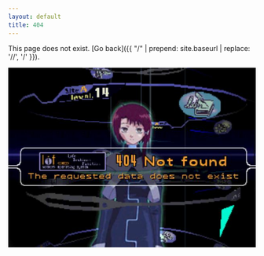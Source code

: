 ```yaml
---
layout: default
title: 404
---
```


This page does not exist. [Go back]({{ "/" | prepend: site.baseurl | replace: '//', '/' }}).

![](/assets/404.jpg)